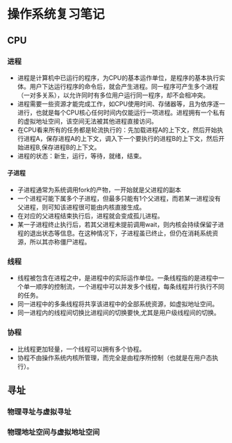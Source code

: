 # 操作系统复习笔记

## CPU

### 进程
- 进程是计算机中已运行的程序，为CPU的基本运作单位，是程序的基本执行实体。用户下达运行程序的命令后，就会产生进程。同一程序可产生多个进程（一对多关系），以允许同时有多位用户运行同一程序，却不会相冲突。
- 进程需要一些资源才能完成工作，如CPU使用时间、存储器等，且为依序逐一进行，也就是每个CPU核心任何时间内仅能运行一项进程。进程拥有一个私有的虚拟地址空间，该空间无法被其他进程直接访问。
- 在CPU看来所有的任务都是轮流执行的：先加载进程A的上下文，然后开始执行进程A，保存进程A的上下文，调入下一个要执行的进程B的上下文，然后开始进程B,保存进程B的上下文。
- 进程的状态：新生，运行，等待，就绪，结束。

#### 子进程
- 子进程通常为系统调用fork的产物，一开始就是父进程的副本
- 一个进程可能下属多个子进程，但最多只能有1个父进程，而若某一进程没有父进程，则可知该进程很可能由内核直接生成。
- 在对应的父进程结束执行后，进程就会变成孤儿进程。
- 某一子进程终止执行后，若其父进程未提前调用wait，则内核会持续保留子进程的退出状态等信息。在这种情况下，子进程虽已终止，但仍在消耗系统资源，所以其亦称僵尸进程。

### 线程
- 线程被包含在进程之中，是进程中的实际运作单位。一条线程指的是进程中一个单一顺序的控制流，一个进程中可以并发多个线程，每条线程并行执行不同的任务。
- 同一进程中的多条线程将共享该进程中的全部系统资源，如虚拟地址空间。
- 同一进程内的线程间切换比进程间的切换要快,尤其是用户级线程间的切换。

### 协程
- 比线程更加轻量，一个线程可以拥有多个协程。
- 协程不由操作系统内核所管理，而完全是由程序所控制（也就是在用户态执行）。

## 寻址

### 物理寻址与虚拟寻址

### 物理地址空间与虚拟地址空间
